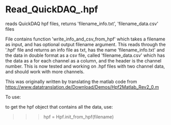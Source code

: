 # Read_QuickDAQ_.hpf
reads QuickDAQ hpf files, returns 'filename_info.txt', 'filename_data.csv' files

File contains function 'write_info_and_csv_from_hpf' which takes a filename as input, and has optional output filename argument. This reads through the '.hpf' file and returns an info file as txt, has the name 'filename_info.txt' and the data  in double format as a csv file, called 'filename_data.csv' which has the data as a for each channel as a column, and the header is the channel number. This is now tested and working on .hpf files with two channel data, and should work with more channels.

This was originally written by translating the matlab code from https://www.datatranslation.de/Download/Demos/Hpf2Matlab_Rev2_0.m

To use:

to get the hpf object that contains all the data, use:
>>> hpf = Hpf.init_from_hpf(filename)



